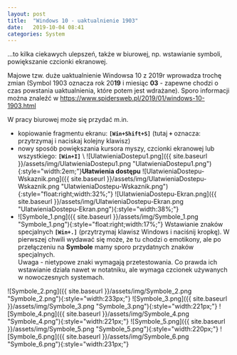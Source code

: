 ```yaml
---
layout: post
title:  "Windows 10 - uaktualnienie 1903"
date:   2019-10-04 08:41
categories: System
---
```


...to kilka ciekawych ulepszeń, także w biurowej, np. wstawianie symboli, powiększanie czcionki ekranowej.

Majowe tzw. duże uaktualnienie Windowsa 10 z 2019r wprowadza trochę zmian (Symbol 1903 oznacza rok 20**19** i miesiąc **03** - zapewne chodzi o czas powstania uaktualnienia, które potem jest wdrażane). Sporo informacji można znaleźć w <https://www.spidersweb.pl/2019/01/windows-10-1903.html>

W pracy biurowej może się przydać m.in.
* kopiowanie fragmentu ekranu: **`[Win+Shift+S]`** (tutaj **`+`** oznacza: przytrzymaj i naciskaj kolejny klawisz)
* nowy sposób powiększania kursora myszy, czcionki ekranowej lub wszystkiego: **`[Win+I]`** \ ![UlatwieniaDostepu1.png]({{ site.baseurl }}/assets/img/UlatwieniaDostepu1.png "UlatwieniaDostepu1.png"){:style="width:2em;"}**Ułatwienia dostępu**
![UlatwieniaDostepu-Wskaznik.png]({{ site.baseurl }}/assets/img/UlatwieniaDostepu-Wskaznik.png "UlatwieniaDostepu-Wskaznik.png"){:style="float:right;width:32%;"} ![UlatwieniaDostepu-Ekran.png]({{ site.baseurl }}/assets/img/UlatwieniaDostepu-Ekran.png "UlatwieniaDostepu-Ekran.png"){:style="width:38%;"}
* ![Symbole_1.png]({{ site.baseurl }}/assets/img/Symbole_1.png "Symbole_1.png"){:style="float:right;width:17%;"}     Wstawianie znaków specjalnych **`[Win+.]`** (przytrzymaj klawisz Windows i naciśnij kropkę). W pierwszej chwili wydawać się może, że tu chodzi o emotikony, ale po przełączeniu na **Symbole** mamy sporo przydatnych znaków specjalnych.  
Uwaga - nietypowe znaki wymagają przetestowania. Co prawda ich wstawianie działa nawet w notatniku, ale wymaga czcionek używanych w nowoczesnych systemach.

![Symbole_2.png]({{ site.baseurl }}/assets/img/Symbole_2.png "Symbole_2.png"){:style="width:233px;"} 
![Symbole_3.png]({{ site.baseurl }}/assets/img/Symbole_3.png "Symbole_3.png"){:style="width:221px;"} 
![Symbole_4.png]({{ site.baseurl }}/assets/img/Symbole_4.png "Symbole_4.png"){:style="width:221px;"} 
![Symbole_5.png]({{ site.baseurl }}/assets/img/Symbole_5.png "Symbole_5.png"){:style="width:220px;"} 
![Symbole_6.png]({{ site.baseurl }}/assets/img/Symbole_6.png "Symbole_6.png"){:style="width:231px;"}

